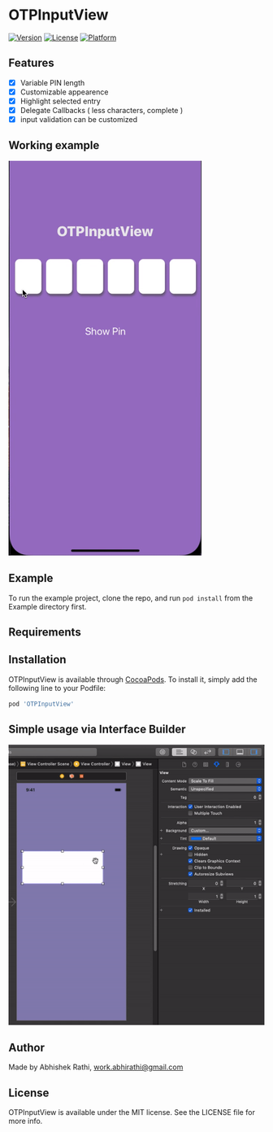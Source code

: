 # OTPInputView

[![Version](https://img.shields.io/cocoapods/v/OTPInputView.svg?style=flat)](https://cocoapods.org/pods/OTPInputView)
[![License](https://img.shields.io/cocoapods/l/OTPInputView.svg?style=flat)](https://cocoapods.org/pods/OTPInputView)
[![Platform](https://img.shields.io/cocoapods/p/OTPInputView.svg?style=flat)](https://cocoapods.org/pods/OTPInputView)


## Features

- [x] Variable PIN length
- [x] Customizable appearence
- [x] Highlight selected entry 
- [x] Delegate Callbacks ( less characters, complete )
- [x] input validation can be customized 

## Working example 

![](Images/OTPInputView-working.gif)

## Example
To run the example project, clone the repo, and run `pod install` from the Example directory first.

## Requirements

## Installation

OTPInputView is available through [CocoaPods](https://cocoapods.org). To install
it, simply add the following line to your Podfile:

```ruby
pod 'OTPInputView'
```

## Simple usage via Interface Builder

![](Images/OTPInputView-usage.gif)

## Author

Made by Abhishek Rathi, work.abhirathi@gmail.com

## License

OTPInputView is available under the MIT license. See the LICENSE file for more info.
